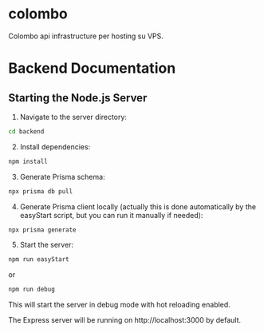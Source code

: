 # colombo

Colombo api infrastructure per hosting su VPS.


# Backend Documentation

## Starting the Node.js Server

1. Navigate to the server directory:
```bash
cd backend
```

2. Install dependencies:
```bash
npm install
```

3. Generate Prisma schema:
```bash
npx prisma db pull
```

4. Generate Prisma client locally (actually this is done automatically by the easyStart script, but you can run it manually if needed):
```bash
npx prisma generate
```

5. Start the server:
```bash
npm run easyStart
```
or
```bash
npm run debug
```
This will start the server in debug mode with hot reloading enabled.

The Express server will be running on http://localhost:3000 by default.
